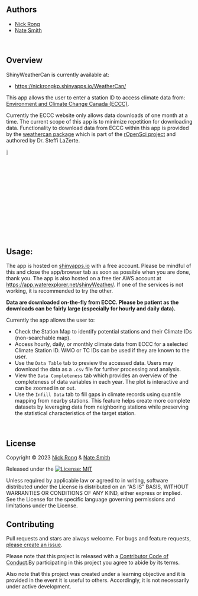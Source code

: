 ## Authors 

* [Nick Rong](https://github.com/nickyrong)
* [Nate Smith](https://nathan-smith.net)
<br/>

## Overview
ShinyWeatherCan is currently available at: 
- https://nickrongkp.shinyapps.io/WeatherCan/

This app allows the user to enter a station ID to access climate data from:
[Environment and Climate Change Canada (ECCC)](https://climate.weather.gc.ca/historical_data/search_historic_data_e.html).
<br/>

Currently the ECCC website only allows data downloads of one month at a time. The current scope of this app is to minimize repetition for downloading data. Functionality to download data from ECCC within this app is provided by the [weathercan package](https://github.com/ropensci/weathercan) which is part of the [rOpenSci project](http://ropensci.org) and authored by Dr. Steffi LaZerte.  
<br/>
<img src="https://github.com/ropensci/weathercan/raw/master/inst/assets/weathercan_logo.png" width="6%" />
<br/>

## Usage:

The app is hosted on [shinyapps.io](https://nickrongkp.shinyapps.io/WeatherCan/) with a free account. Please be mindful of this and close the app/browser tab as soon as possible when you are done, thank you. The app is also hosted on a free tier AWS account at https://app.waterexplorer.net/shinyWeather/. If one of the services is not working, it is recommended to try the other.  

**Data are downloaded on-the-fly from ECCC. Please be patient as the downloads can be fairly large (especially for hourly and daily data).**

Currently the app allows the user to:
- Check the Station Map to identify potential stations and their Climate IDs (non-searchable map). 
- Access hourly, daily, or monthly climate data from ECCC for a selected Climate Station ID. WMO or TC IDs can be used if they are known to the user.
- Use the `Data Table` tab to preview the accessed data. Users may download the data as a `.csv` file for further processing and analysis.
- View the `Data Completeness` tab which provides an overview of the completeness of data variables in each year. The plot is interactive and can be zoomed in or out.
- Use the `Infill Data` tab to fill gaps in climate records using quantile mapping from nearby stations. This feature helps create more complete datasets by leveraging data from neighboring stations while preserving the statistical characteristics of the target station.
<br/>

## License
Copyright © 2023 [Nick Rong](https://github.com/nickyrong) & [Nate Smith](https://github.com/WraySmith)

Released under the [![License: MIT](https://img.shields.io/badge/License-MIT-yellow.svg)](https://opensource.org/licenses/MIT)

Unless required by applicable law or agreed to in writing, software
distributed under the License is distributed on an “AS IS” BASIS,
WITHOUT WARRANTIES OR CONDITIONS OF ANY KIND, either express or implied.
See the License for the specific language governing permissions and
limitations under the License.
<br/>

## Contributing

Pull requests and stars are always welcome. For bugs and feature requests, [please create an issue](https://github.com/nickyrong/ShinyWeatherCan/issues).

Please note that this project is released with a [Contributor Code of Conduct](https://github.com/nickyrong/ShinyWeatherCan/blob/main/CODE_OF_CONDUCT.md).By participating in this project you agree to abide by its terms.

Also note that this project was created under a learning objective and it is provided in the event it is useful to others. Accordingly, it is not necessarily under active development. 
<br/>
<br/>
